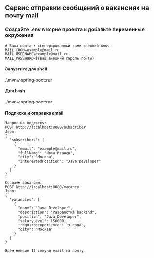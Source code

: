 ## Сервис отправки сообщений о вакансиях на почту mail

### Создайте .env в корне проекта и добавьте переменные окружения:
```env
# Ваша почта и сгенерированный вами внешний ключ
MAIL_FROM=example@mail.ru
MAIL_USERNAME=example@mail.ru
MAIL_PASSWORD=${ваш внешний пароль почты}
```

#### Запустите для shell
.\mvnw spring-boot:run
#### Для bash
./mvnw spring-boot:run

#### Подписка и отправка email
```
Запрос на подписку:
POST http://localhost:8080/subscriber
Json:
{
  "subscribers": [
    {
      "email": "example@mail.ru",
      "fullName": "Иван Иванов",
      "city": "Москва",
      "interestedPosition": "Java Developer"
    }
  ]
}

Создаём вакансию:
POST http://localhost:8080/vacancy
Json:
{
  "vacancies": [
    {
      "name": "Java Developer",
      "description": "Разработка backend",
      "position": "Java Developer",
      "salaryLevel": 150000,
      "requiredExperience": "3 года",
      "city": "Москва"
    }
  ]
}

Ждём меньше 10 секунд email на почту
```